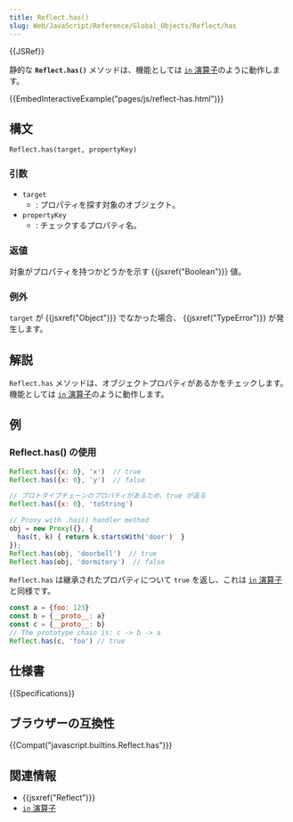 ```yaml
---
title: Reflect.has()
slug: Web/JavaScript/Reference/Global_Objects/Reflect/has
---
```


{{JSRef}}

静的な **`Reflect.has()`** メソッドは、機能としては [`in` 演算子](/ja/docs/Web/JavaScript/Reference/Operators/in)のように動作します。

{{EmbedInteractiveExample("pages/js/reflect-has.html")}}

## 構文

```
Reflect.has(target, propertyKey)
```

### 引数

- `target`
  - : プロパティを探す対象のオブジェクト。
- `propertyKey`
  - : チェックするプロパティ名。

### 返値

対象がプロパティを持つかどうかを示す {{jsxref("Boolean")}} 値。

### 例外

`target` が {{jsxref("Object")}} でなかった場合、 {{jsxref("TypeError")}} が発生します。

## 解説

`Reflect.has` メソッドは、オブジェクトプロパティがあるかをチェックします。機能としては [`in` 演算子](/ja/docs/Web/JavaScript/Reference/Operators/in)のように動作します。

## 例

### Reflect.has() の使用

```js
Reflect.has({x: 0}, 'x')  // true
Reflect.has({x: 0}, 'y')  // false

// プロトタイプチェーンのプロパティがあるため、true が返る
Reflect.has({x: 0}, 'toString')

// Proxy with .has() handler method
obj = new Proxy({}, {
  has(t, k) { return k.startsWith('door')  }
});
Reflect.has(obj, 'doorbell')  // true
Reflect.has(obj, 'dormitory')  // false
```

`Reflect.has` は継承されたプロパティについて `true` を返し、これは [`in` 演算子](/ja/docs/Web/JavaScript/Reference/Operators/in)と同様です。

```js
const a = {foo: 123}
const b = {__proto__: a}
const c = {__proto__: b}
// The prototype chain is: c -> b -> a
Reflect.has(c, 'foo') // true
```

## 仕様書

{{Specifications}}

## ブラウザーの互換性

{{Compat("javascript.builtins.Reflect.has")}}

## 関連情報

- {{jsxref("Reflect")}}
- [`in` 演算子](/ja/docs/Web/JavaScript/Reference/Operators/in)
